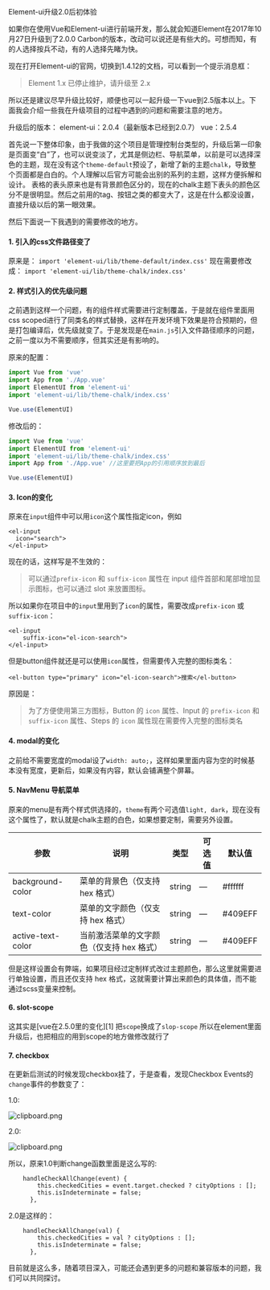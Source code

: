 Element-ui升级2.0后初体验

如果你在使用Vue和Element-ui进行前端开发，那么就会知道Element在2017年10月27日升级到了2.0.0 Carbon的版本，改动可以说还是有些大的。可想而知，有的人选择按兵不动，有的人选择先睹为快。

现在打开Element-ui的官网，切换到1.4.12的文档，可以看到一个提示消息框：

> Element 1.x 已停止维护，请升级至 2.x

所以还是建议尽早升级比较好，顺便也可以一起升级一下vue到2.5版本以上。下面我会介绍一些我在升级项目的过程中遇到的问题和需要注意的地方。

升级后的版本：
element-ui：2.0.4（最新版本已经到2.0.7）
vue：2.5.4

首先说一下整体印象，由于我做的这个项目是管理控制台类型的，升级后第一印象是页面变“白”了，也可以说变淡了，尤其是侧边栏、导航菜单，以前是可以选择深色的主题，现在没有这个`theme-default`预设了，新增了新的主题`chalk`，导致整个页面都是白白的。个人理解以后官方可能会出别的系列的主题，这样方便拆解和设计。
表格的表头原来也是有背景颜色区分的，现在的chalk主题下表头的颜色区分不是很明显。然后之前用的tag、按钮之类的都变大了，这是在什么都没设置，直接升级以后的第一眼效果。

然后下面说一下我遇到的需要修改的地方。

#### 1. 引入的css文件路径变了
原来是：
`import 'element-ui/lib/theme-default/index.css'`
现在需要修改成：
`import 'element-ui/lib/theme-chalk/index.css'`

#### 2. 样式引入的优先级问题

之前遇到这样一个问题，有的组件样式需要进行定制覆盖，于是就在组件里面用css scoped进行了同类名的样式替换，这样在开发环境下效果是符合预期的，但是打包编译后，优先级就变了。于是发现是在`main.js`引入文件路径顺序的问题，之前一度以为不需要顺序，但其实还是有影响的。

原来的配置：

``` js
import Vue from 'vue'
import App from './App.vue'
import ElementUI from 'element-ui'
import 'element-ui/lib/theme-chalk/index.css'

Vue.use(ElementUI)
```

修改后的：

``` js
import Vue from 'vue'
import ElementUI from 'element-ui'
import 'element-ui/lib/theme-chalk/index.css'
import App from './App.vue' //这里要把App的引用顺序放到最后

Vue.use(ElementUI)
```

#### 3. Icon的变化

原来在`input`组件中可以用`icon`这个属性指定icon，例如

```
<el-input
  icon="search">
</el-input>
```

现在的话，这样写是不生效的：
> 可以通过`prefix-icon` 和 `suffix-icon` 属性在 input 组件首部和尾部增加显示图标，也可以通过 slot 来放置图标。

所以如果你在项目中的`input`里用到了`icon`的属性，需要改成`prefix-icon` 或 `suffix-icon`：

```
<el-input
	suffix-icon="el-icon-search">
</el-input>
```

但是button组件就还是可以使用`icon`属性，但需要传入完整的图标类名：
```
<el-button type="primary" icon="el-icon-search">搜索</el-button>
```
原因是：

> 为了方便使用第三方图标，Button 的 `icon` 属性、Input 的 `prefix-icon` 和 `suffix-icon` 属性、Steps 的 `icon` 属性现在需要传入完整的图标类名

#### 4. modal的变化

之前给不需要宽度的modal设了`width: auto;`，这样如果里面内容为空的时候基本没有宽度，更新后，如果没有内容，默认会铺满整个屏幕。

#### 5. NavMenu 导航菜单
原来的menu是有两个样式供选择的，`theme`有两个可选值`light, dark`，现在没有这个属性了，默认就是chalk主题的白色，如果想要定制，需要另外设置。

| 参数                | 说明                      | 类型     | 可选值  | 默认值     |
| ----------------- | ----------------------- | ------ | ---- | ------- |
| background-color  | 菜单的背景色（仅支持 hex 格式）      | string | —    | #ffffff |
| text-color        | 菜单的文字颜色（仅支持 hex 格式）     | string | —    | #409EFF |
| active-text-color | 当前激活菜单的文字颜色（仅支持 hex 格式） | string | —    | #409EFF |

但是这样设置会有弊端，如果项目经过定制样式改过主题颜色，那么这里就需要进行单独设置，而且还仅支持 hex 格式，这就需要计算出来颜色的具体值，而不能通过scss变量来控制。

#### 6. slot-scope
这其实是[vue在2.5.0里的变化][1]
把`scope`换成了`slop-scope`
所以在element里面升级后，也把相应的用到scope的地方做修改就行了

#### 7. checkbox
在更新后测试的时候发现checkbox挂了，于是查看，发现Checkbox Events的`change`事件的参数变了：

1.0:

![clipboard.png](https://segmentfault.com/img/bVY0CM?w=854&h=167)

2.0:

![clipboard.png](https://segmentfault.com/img/bVY0CQ?w=905&h=185)

所以，原来1.0判断change函数里面是这么写的:

```
    handleCheckAllChange(event) {
        this.checkedCities = event.target.checked ? cityOptions : [];
        this.isIndeterminate = false;
      },
```
2.0是这样的：

```
    handleCheckAllChange(val) {
        this.checkedCities = val ? cityOptions : [];
        this.isIndeterminate = false;
      },
```



目前就是这么多，随着项目深入，可能还会遇到更多的问题和兼容版本的问题，我们可以共同探讨。